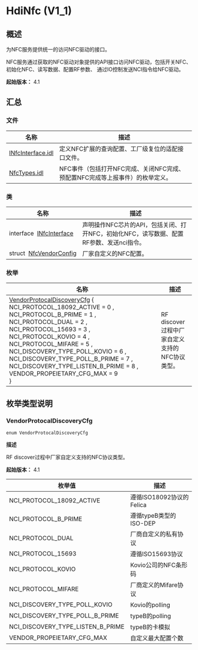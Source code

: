 # HdiNfc (V1_1)


## 概述

为NFC服务提供统一的访问NFC驱动的接口。

NFC服务通过获取的NFC驱动对象提供的API接口访问NFC驱动，包括开关NFC、初始化NFC、读写数据、配置RF参数、 通过IO控制发送NCI指令给NFC驱动。

**起始版本：** 4.1


## 汇总


### 文件

| 名称 | 描述 | 
| -------- | -------- |
| [INfcInterface.idl](_i_nfc_interface_8idl_v11.md) | 定义NFC扩展的查询配置、工厂级复位的适配接口文件。 | 
| [NfcTypes.idl](_nfc_types_8idl_v11.md) | NFC事件（包括打开NFC完成、关闭NFC完成、预配置NFC完成等上报事件）的枚举定义。 | 


### 类

| 名称 | 描述 | 
| -------- | -------- |
| interface&nbsp;&nbsp;[INfcInterface](interface_i_nfc_interface_v11.md) | 声明操作NFC芯片的API，包括关闭、打开NFC，初始化NFC，读写数据、配置RF参数、发送nci指令。 | 
| struct&nbsp;&nbsp;[NfcVendorConfig](_nfc_vendor_config_v11.md) | 厂家自定义的NFC配置。 | 


### 枚举

| 名称 | 描述 | 
| -------- | -------- |
| [VendorProtocalDiscoveryCfg](#vendorprotocaldiscoverycfg) {<br/>NCI_PROTOCOL_18092_ACTIVE = 0 , NCI_PROTOCOL_B_PRIME = 1 , NCI_PROTOCOL_DUAL = 2 , NCI_PROTOCOL_15693 = 3 , NCI_PROTOCOL_KOVIO = 4 , NCI_PROTOCOL_MIFARE = 5 , NCI_DISCOVERY_TYPE_POLL_KOVIO = 6 , NCI_DISCOVERY_TYPE_POLL_B_PRIME = 7 , NCI_DISCOVERY_TYPE_LISTEN_B_PRIME = 8 , VENDOR_PROPEIETARY_CFG_MAX = 9<br/>} | RF discover过程中厂家自定义支持的NFC协议类型。 | 


## 枚举类型说明


### VendorProtocalDiscoveryCfg

```
enum VendorProtocalDiscoveryCfg
```

**描述**


RF discover过程中厂家自定义支持的NFC协议类型。

**起始版本：** 4.1

| 枚举值 | 描述 | 
| -------- | -------- |
| NCI_PROTOCOL_18092_ACTIVE | 遵循ISO18092协议的Felica | 
| NCI_PROTOCOL_B_PRIME | 遵循typeB类型的ISO-DEP | 
| NCI_PROTOCOL_DUAL | 厂商自定义的私有协议 | 
| NCI_PROTOCOL_15693 | 遵循ISO15693协议 | 
| NCI_PROTOCOL_KOVIO | Kovio公司的NFC条形码 | 
| NCI_PROTOCOL_MIFARE | 厂商定义的Mifare协议 | 
| NCI_DISCOVERY_TYPE_POLL_KOVIO | Kovio的polling | 
| NCI_DISCOVERY_TYPE_POLL_B_PRIME | typeB的polling | 
| NCI_DISCOVERY_TYPE_LISTEN_B_PRIME | typeB的卡模拟 | 
| VENDOR_PROPEIETARY_CFG_MAX | 自定义最大配置个数 | 
